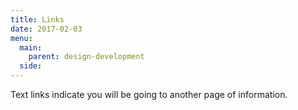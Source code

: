 ```yaml
---
title: Links
date: 2017-02-03
menu:
  main:
    parent: design-development
  side:
---
```


Text links indicate you will be going to another page of information. 
